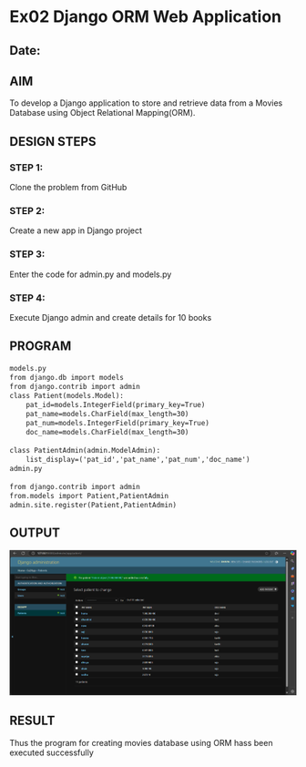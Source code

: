 # Ex02 Django ORM Web Application
## Date: 

## AIM
To develop a Django application to store and retrieve data from a Movies Database using Object Relational Mapping(ORM).


## DESIGN STEPS

### STEP 1:
Clone the problem from GitHub

### STEP 2:
Create a new app in Django project

### STEP 3:
Enter the code for admin.py and models.py

### STEP 4:
Execute Django admin and create details for 10 books

## PROGRAM
```
models.py
from django.db import models
from django.contrib import admin
class Patient(models.Model):
    pat_id=models.IntegerField(primary_key=True)
    pat_name=models.CharField(max_length=30)
    pat_num=models.IntegerField(primary_key=True)
    doc_name=models.CharField(max_length=30)

class PatientAdmin(admin.ModelAdmin):
    list_display=('pat_id','pat_name','pat_num','doc_name')
admin.py

from django.contrib import admin
from.models import Patient,PatientAdmin
admin.site.register(Patient,PatientAdmin)
```
## OUTPUT
![alt text](image.png)

## RESULT
Thus the program for creating movies database using ORM hass been executed successfully
